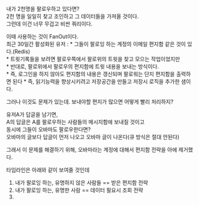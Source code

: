 내가 2천명을 팔로우하고 있다면?    
2천 명을 일일히 찾고 조인하고 그 데이터들을 가져올 것이다.     
그런데 이건 너무 무겁고 비싼 쿼리이다.    
    
이때 사용하는 것이 FanOut이다.        
최근 30일간 활성화된 유저 : 
    * 그들이 팔로잉 하는 계정의 이메일 편지함 같은 것이 있다.(Redis)      
    * 트윗기록들을 보려면 팔로우쪽에서 팔로위의 트윗을 찾고 모으는 작업이었지만   
    * 반대로, 팔로위에서 팔로우의 편지함에 트윗 내용을 보내는 방식이다.   
    * 즉, 로그인을 하지 않아도 편지함의 내용은 갱신되며 팔로워는 단지 편지함을 출력하면 된다
    * 즉, 읽기능력을 향상시키려고 저장공간을 만들고 저장시 로직을 추가한 샘이다.   
      
그러나 이것도 문제가 있는데. 보내야할 편지가 많으면 어떻게 빨리 처리하지?        
  
유저A가 답글을 남기면,  
A의 답글은 A를 팔로우하는 사람들의 메시지함에 보내질 것이고      
동시에 그들이 오바마도 팔로우한다면?    
오바마의 글보다 답글이 먼저 나오고 오바마 글이 나온다(큐 방식은 절대 안된다)     

그래서 이 문제를 해결하기 위해, 오바마라는 계정에 대해서 편지함 전략을 아에 제거했다.  

타임라인은 아래와 같이 보여줄 것인데   
1. 내가 팔로잉 하는, 유명하지 않은 사람들 == 받은 편지함 전략
2. 내가 팔로잉 하는, 유명한 사람 == 데이터 필요시 조회 전략 
3. 







